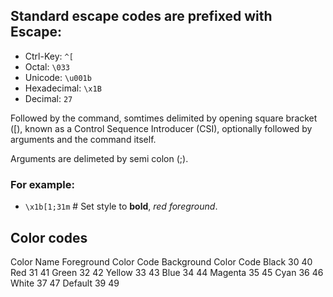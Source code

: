 ## Standard escape codes are prefixed with Escape:

- Ctrl-Key: `^[`
- Octal: `\033`
- Unicode: `\u001b`
- Hexadecimal: `\x1B`
- Decimal: `27`

Followed by the command, somtimes delimited by opening square bracket ([), known as a Control Sequence Introducer (CSI), optionally followed by arguments and the command itself.

Arguments are delimeted by semi colon (;).


### For example:

- `\x1b[1;31m`  # Set style to **bold**, *red foreground*.


## Color codes

Color Name	Foreground Color Code	Background Color Code
Black	30	40
Red	31	41
Green	32	42
Yellow	33	43
Blue	34	44
Magenta	35	45
Cyan	36	46
White	37	47
Default	39	49
